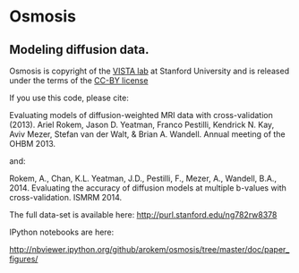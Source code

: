 # Osmosis
## Modeling diffusion data. 

Osmosis is copyright of the [VISTA lab](http://white.stanford.edu/) at Stanford
University and is released under the terms of the [CC-BY license](http://creativecommons.org/licenses/by-sa/3.0/)

If you use this code, please cite:

Evaluating models of diffusion-weighted MRI data with cross-validation
(2013). Ariel Rokem, Jason D. Yeatman, Franco Pestilli, Kendrick N. Kay, Aviv
Mezer, Stefan van der Walt, & Brian A. Wandell. Annual meeting of the OHBM 2013.

and: 

Rokem, A., Chan, K.L. Yeatman, J.D., Pestilli, F., Mezer, A., Wandell, B.A., 2014. Evaluating the accuracy of diffusion models at multiple b-values with cross-validation. ISMRM 2014.

The full data-set is available here: http://purl.stanford.edu/ng782rw8378

IPython notebooks are here:

http://nbviewer.ipython.org/github/arokem/osmosis/tree/master/doc/paper_figures/
